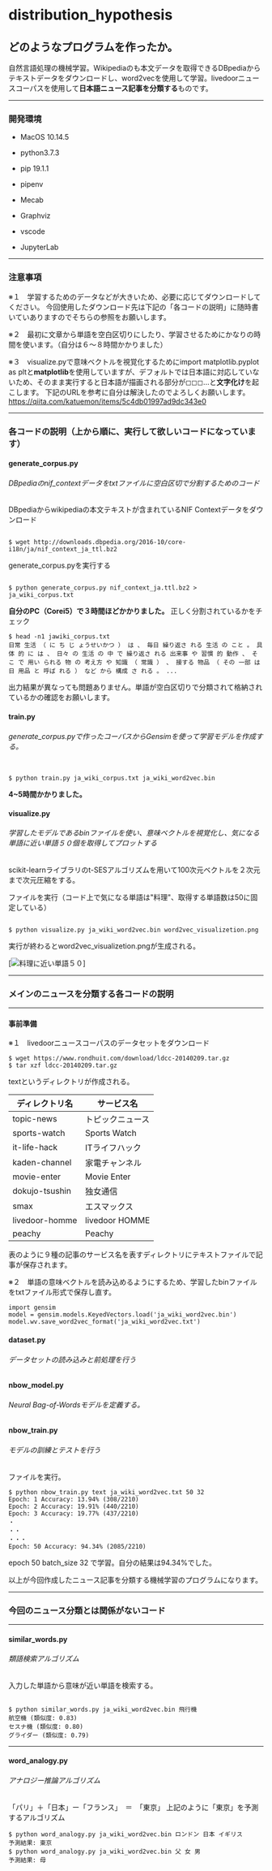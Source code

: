 # distribution_hypothesis

## どのようなプログラムを作ったか。

自然言語処理の機械学習。Wikipediaのも本文データを取得できるDBpediaからテキストデータをダウンロードし、word2vecを使用して学習。livedoorニュースコーパスを使用して**日本語ニュース記事を分類する**ものです。

---
### 開発環境
- MacOS 10.14.5
- python3.7.3
- pip 19.1.1
- pipenv
- Mecab
- Graphviz

- vscode
- JupyterLab
---
### 注意事項

※１　学習するためのデータなどが大きいため、必要に応じてダウンロードしてください。
今回使用したダウンロード先は下記の「各コードの説明」に随時書いていありますのでそちらの参照をお願いします。


※２　最初に文章から単語を空白区切りにしたり、学習させるためにかなりの時間を使います。（自分は６〜８時間かかりました）

※３　visualize.pyで意味ベクトルを視覚化するためにimport matplotlib.pyplot as pltと**matplotlib**を使用していますが、デフォルトでは日本語に対応していないため、そのまま実行すると日本語が描画される部分が◻︎◻︎◻︎...と**文字化け**を起こします。
下記のURLを参考に自分は解決したのでよろしくお願いします。
https://qiita.com/katuemon/items/5c4db01997ad9dc343e0

---
### 各コードの説明（上から順に、実行して欲しいコードになっています）

#### generate_corpus.py

###### DBpediaのnif_contextデータをtxtファイルに空白区切で分割するためのコード

DBpediaからwikipediaの本文テキストが含まれているNIF Contextデータをダウンロード

```

$ wget http://downloads.dbpedia.org/2016-10/core-i18n/ja/nif_context_ja_ttl.bz2

```
generate_corpus.pyを実行する

```

$ python generate_corpus.py nif_context_ja.ttl.bz2 > ja_wiki_corpus.txt

```

**自分のPC（Corei5）で３時間ほどかかりました。**
正しく分割されているかをチェック


```
$ head -n1 jawiki_corpus.txt
日常 生活 （ に ち じ ょうせいかつ ） は 、 毎日 繰り返さ れる 生活 の こと 。 具体 的 に は 、 日々 の 生活 の 中 で 繰り返さ れる 出来事 や 習慣 的 動作 、 そこ で 用い られる 物 の 考え方 や 知識 （ 常識 ） 、 接する 物品 （ その 一部 は 日 用品 と 呼ば れる ） など から 構成 さ れる 。 ...

```

出力結果が異なっても問題ありません。単語が空白区切りで分類されて格納されているかの確認をお願いします。


#### train.py

###### generate_corpus.pyで作ったコーパスからGensimを使って学習モデルを作成する。

```

$ python train.py ja_wiki_corpus.txt ja_wiki_word2vec.bin

```
**4~5時間かかりました。**

#### visualize.py

###### 学習したモデルであるbinファイルを使い、意味ベクトルを視覚化し、気になる単語に近い単語５０個を取得してプロットする

scikit-learnライブラリのt-SESアルゴリズムを用いて100次元ベクトルを２次元まで次元圧縮をする。


ファイルを実行（コード上で気になる単語は"料理"、取得する単語数は50に固定している）

```

$ python visualize.py ja_wiki_word2vec.bin word2vec_visualizetion.png

```

実行が終わるとword2vec_visualizetion.pngが生成される。

[![料理に近い単語５０](word2vec_visualizetion.png)]


---
### メインのニュースを分類する各コードの説明
---


#### 事前準備

※１　livedoorニュースコーパスのデータセットをダウンロード

```
$ wget https://www.rondhuit.com/download/ldcc-20140209.tar.gz
$ tar xzf ldcc-20140209.tar.gz
```

textというディレクトリが作成される。

| ディレクトリ名 | サービス名 |
|--------------------|--------------------|
| topic-news | トピックニュース |
| sports-watch | Sports Watch |
| it-life-hack | ITライフハック |
| kaden-channel | 家電チャンネル | 
| movie-enter | Movie Enter | 
| dokujo-tsushin | 独女通信 |
| smax | エスマックス |
| livedoor-homme | livedoor HOMME |
| peachy | Peachy |

表のように９種の記事のサービス名を表すディレクトリにテキストファイルで記事が保存されます。


※２　単語の意味ベクトルを読み込めるようにするため、学習したbinファイルをtxtファイル形式で保存し直す。
```
import gensim
model = gensim.models.KeyedVectors.load('ja_wiki_word2vec.bin')
model.wv.save_word2vec_format('ja_wiki_word2vec.txt')
```

#### dataset.py
###### データセットの読み込みと前処理を行う

#### nbow_model.py
###### Neural Bag-of-Wordsモデルを定義する。

#### nbow_train.py
###### モデルの訓練とテストを行う

ファイルを実行。

```
$ python nbow_train.py text ja_wiki_word2vec.txt 50 32
Epoch: 1 Accuracy: 13.94% (308/2210)
Epoch: 2 Accuracy: 19.91% (440/2210)
Epoch: 3 Accuracy: 19.77% (437/2210)
・
・・
・・・
Epoch: 50 Accuracy: 94.34% (2085/2210)
```

epoch 50 batch_size 32 で学習。自分の結果は94.34%でした。

以上が今回作成したニュース記事を分類する機械学習のプログラムになります。


---
### 今回のニュース分類とは関係がないコード
---

#### similar_words.py

###### 類語検索アルゴリズム

入力した単語から意味が近い単語を検索する。

```

$ python similar_words.py ja_wiki_word2vec.bin 飛行機
航空機 (類似度: 0.83)
セスナ機 (類似度: 0.80)
グライダー (類似度: 0.79)
```

---

#### word_analogy.py

###### アナロジー推論アルゴリズム

「パリ」＋「日本」ー「フランス」　＝　「東京」
上記のように「東京」を予測するアルゴリズム


```
$ python word_analogy.py ja_wiki_word2vec.bin ロンドン 日本 イギリス
予測結果: 東京
$ python word_analogy.py ja_wiki_word2vec.bin 父 女 男
予測結果: 母
```

